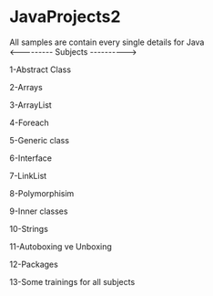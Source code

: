 # JavaProjects2
All samples are contain every single details for Java                                                                                            
  <--------- Subjects ---------->
  
   1-Abstract Class
   
   2-Arrays
   
   3-ArrayList
   
   4-Foreach
   
   5-Generic class
   
   6-Interface
   
   7-LinkList
   
   8-Polymorphisim
   
   9-Inner classes
   
   10-Strings
   
   11-Autoboxing ve Unboxing
   
   12-Packages
   
   13-Some trainings for all subjects
   
